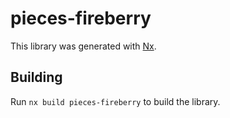 # pieces-fireberry

This library was generated with [Nx](https://nx.dev).

## Building

Run `nx build pieces-fireberry` to build the library.
